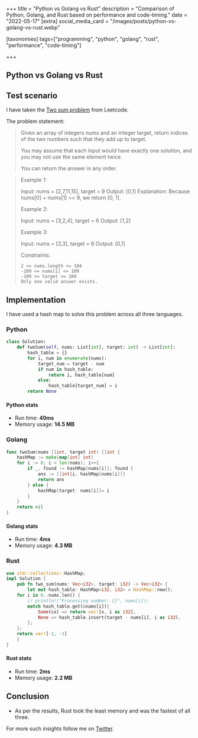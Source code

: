 +++
title = "Python vs Golang vs Rust"
description = "Comparison of Python, Golang, and Rust based on performance and code-timing."
date = "2022-05-17"
[extra]
social_media_card = "/images/posts/python-vs-golang-vs-rust.webp"

[taxonomies]
tags=["programming", "python", "golang", "rust", "performance", "code-timing"]

+++

## Python vs Golang vs Rust

## Test scenario

I have taken the [Two sum problem](https://leetcode.com/problems/two-sum/) from Leetcode.

The problem statement:

> Given an array of integers nums and an integer target, return indices of the two numbers such that they add up to target.
>
> You may assume that each input would have exactly one solution, and you may not use the same element twice.
>
> You can return the answer in any order.

> Example 1:
>
> Input: nums = [2,7,11,15], target = 9
> Output: [0,1]
> Explanation: Because nums[0] + nums[1] == 9, we return [0, 1].
>
> Example 2:
>
> Input: nums = [3,2,4], target = 6
> Output: [1,2]
>
> Example 3:
>
> Input: nums = [3,3], target = 6
> Output: [0,1]
>
> Constraints:
>
>     2 <= nums.length <= 104
>     -109 <= nums[i] <= 109
>     -109 <= target <= 109
>     Only one valid answer exists.

## Implementation

I have used a hash map to solve this problem across all three languages.

### Python

```python
class Solution:
    def twoSum(self, nums: List[int], target: int) -> List[int]:
        hash_table = {}
        for i, num in enumerate(nums):
            target_num = target - num
            if num in hash_table:
                return i, hash_table[num]
            else:
                hash_table[target_num] = i
        return None
```

#### Python stats

- Run time: **40ms**
- Memory usage: **14.5 MB**

### Golang

```Go
func twoSum(nums []int, target int) []int {
    hashMap := make(map[int] int)
    for i := 0; i < len(nums); i++{
        if _, found := hashMap[nums[i]]; found {
            ans := []int{i, hashMap[nums[i]]}
            return ans
        } else {
            hashMap[target- nums[i]]= i
        }
    }
    return nil
}
```

#### Golang stats

- Run time: **4ms**
- Memory usage: **4.3 MB**

### Rust

```rust
use std::collections::HashMap;
impl Solution {
    pub fn two_sum(nums: Vec<i32>, target: i32) -> Vec<i32> {
        let mut hash_table: HashMap<i32, i32> = HashMap::new();
    for i in 0..nums.len() {
        // println!("Processing number: {}", nums[i]);
        match hash_table.get(&nums[i]){
            Some(&x) => return vec![x, i as i32],
            None => hash_table.insert(target - nums[i], i as i32),
        };
    };
    return vec![-1, -1]
    }
}
```

#### Rust stats

- Run time: **2ms**
- Memory usage: **2.2 MB**

## Conclusion

- As per the results, Rust took the least memory and was the fastest of all three.

For more such insights follow me on [Twitter](https://twitter.com/soumendrak_).
